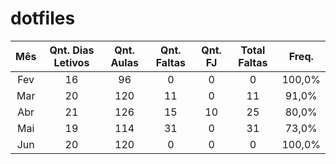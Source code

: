 # dotfiles


| Mês | Qnt. Dias Letivos | Qnt. Aulas | Qnt. Faltas | Qnt. FJ | Total Faltas | Freq. |
| :---: | :---: | :---: | :---: | :---: | :---: | :---: |
|Fev|16|96|0|0|0|100,0%|
|Mar|20|120|11|0|11|91,0%|
|Abr|21|126|15|10|25|80,0%|
|Mai|19|114|31|0|31|73,0%|
|Jun|20|120|0|0|0|100,0%|
